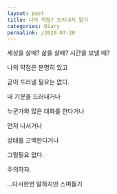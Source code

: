 ```yaml
---
layout: post
title: 나의 약점? 드러내지 말기
categories: Diary
permalink: /2020-07-20
---
```


세상을 살때? 삶을 살때? 시간을 보낼 때?

나의 약점은 분명히 있고

굳이 드러낼 필요는 없다.

내 기분을 드러내거나

누군가와 많은 대화를 한다거나

먼저 나서거나

상태를 고백한다거나

그럴필요 없다.

주의하자.

...다시한번 말하지만 스며들기